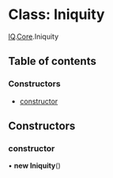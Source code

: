 # Class: Iniquity

[IQ](../modules/Core.IQ.md).[Core](../modules/Core.IQ.Core.md).Iniquity

## Table of contents

### Constructors

- [constructor](Core.IQ.Core.Iniquity.md#constructor)

## Constructors

### constructor

• **new Iniquity**()
